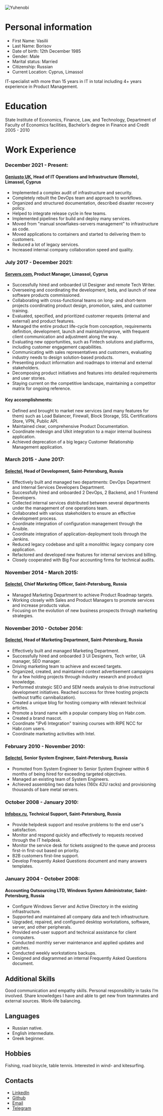 ![Yuhenobi](https://avatars.githubusercontent.com/u/2319325)

# Personal information
* First Name: Vasilii
* Last Name: Borisov
* Date of birth: 12th December 1985
* Gender: Male
* Marital status: Married
* Citizenship: Russian
* Current Location: Cyprus, Limassol

IT-specialist with more than 15 years in IT in total including 4+ years experience in Product Management.

# Education
State Institute of Economics, Finance, Law, and Technology, Department of Faculty of Economics facilities,
Bachelor’s degree in Finance and Credit  
2005 - 2010  

# Work Experience
### December 2021 - Present:
#### [Geniusto UK](https://geniusto.co.uk/?from=yuhenobi_cv), Head of IT Operations and Infrastructure (Remote), Limassol, Cyprus
* Implemented a complex audit of infrastructure and security.
* Completely rebuilt the DevOps team and approach to workflows.
* Organized and structured documentation, described disaster recovery policy.
* Helped to integrate release cycle in few teams.
* Implemented pipelines for build and deploy many services.
* Moved from "manual snowflakes-servers management" to infrastructure as code.
* Moved applications to containers and started to delivering them to customers.
* Reduced a lot of legacy services.
* Increased internal company collaboration speed and quality.

### July 2017 - December 2021: 
#### [Servers.com](https://servers.com/?from=yuhenobi_cv), Product Manager, Limassol, Cyprus
* Successfully hired and onboarded UI Designer and remote Tech Writer.
* Overseeing and coordinating the development, beta, and launch of new software products commissioned.
* Collaborating with cross-functional teams on long- and short-term projects coordinating product design, promotion, sales, and customer training.
* Evaluated, specified, and prioritized customer requests (internal and external) and product features.
* Managed the entire product life-cycle from conception, requirements definition, development, launch and maintain/improve, with frequent client communication and adjustment along the way.
* Evaluating new opportunities, such as Fintech solutions and platforms, including customer engagement capabilities.
* Communicating with sales representatives and customers, evaluating industry needs to design solution-based products.
* Presenting product information and roadmaps to internal and external stakeholders.
* Decomposing product initiatives and features into detailed requirements and user stories.
* Staying current on the competitive landscape, maintaining a competitor matrix for ongoing reference.
#### Key accomplishments:
* Defined and brought to market new services (and many features for them) such as Load Balancer, Firewall, Block Storage, SSL Certifications Store, VPN, Public API.
* Maintained clear, comprehensive Product Documentation.
* Coordinate redesign and UIkit integration to a major internal business application. 
* Achieved deprecation of a big legacy Customer Relationship Management application.

### March 2015 - June 2017:
#### [Selectel](https://selectel.ru/?from=yuhenobi_cv), Head of Development, Saint-Petersburg, Russia
* Effectively built and managed two departments: DevOps Department and Internal Services Developers Department.
* Successfully hired and onboarded 2 DevOps, 2 Backend, and 1 Frontend Developers.
* Collected internal services distributed between several departments under the management of one operations team.
* Collaborated with various stakeholders to ensure an effective development process.
* Coordinate integration of configuration management through the Ansible.
* Coordinate integration of application-deployment tools through the Jenkins.
* Reduced legacy codebase and split a monolithic legacy company core application.
* Refactored and developed new features for internal services and billing.
* Closely cooperated with Big Four accounting firms for technical audits.

### November 2014 - March 2015:
#### [Selectel](https://selectel.ru/?from=yuhenobi_cv), Chief Marketing Officer, Saint-Petersburg, Russia
* Managed Marketing Department to achieve Product Roadmap targets.
* Working closely with Sales and Product Managers to promote services and increase products value.
* Focusing on the evolution of new business prospects through marketing strategies.

### November 2010 - October 2014:
#### [Selectel](https://selectel.ru/?from=yuhenobi_cv), Head of Marketing Department, Saint-Petersburg, Russia
* Effectively built and managed Marketing Department.
* Successfully hired and onboarded 3 UI Designers, Tech writer, UA manager, SEO manager.
* Driving marketing team to achieve and exceed targets.
* Organized, created, and maintained context advertisement campaigns for a few holding projects through industry research and product knowledge.
* Performed strategic SEO and SEM needs analysis to drive instructional development initiatives. Reached success for three hosting projects (without traffic cannibalization).
* Created a unique blog for hosting company with relevant technical articles. 
* Promote a brand name with a popular company blog on Habr.com.
* Created a brand mascot.
* Coordinate "IPv6 Integration" training courses with RIPE NCC for Habr.com users.
* Coordinate marketing activities with Intel.

### February 2010 - November 2010:
#### [Selectel](https://selectel.ru/?from=yuhenobi_cv), Senior System Engineer, Saint-Petersburg, Russia
* Promoted from System Engineer to Senior System Engineer within 6 months of being hired for exceeding targeted objectives.
* Managed an existing team of System Engineers.
* Achieved assembling two data holes (160x 42U racks) and provisioning thousands of bare metal servers.

### October 2008 - January 2010:
#### [Infobox.ru](https://infobox.ru/?from=yuhenobi_cv), Technical Support, Saint-Petersburg, Russia
* Provide helpdesk support and resolve problems to the end user's satisfaction.
* Monitor and respond quickly and effectively to requests received through the IT helpdesk.
* Monitor the service desk for tickets assigned to the queue and process first-in first-out based on priority.
* B2B customers first-line support.
* Develop Frequently Asked Questions document and many answers templates.

### January 2004 - October 2008:
#### Accounting Outsourcing LTD, Windows System Administrator, Saint-Petersburg, Russia
* Configure Windows Server and Active Directory in the existing infrastructure.
* Supported and maintained all company data and tech infrastructure.
* Upgraded, repaired, and configured desktop workstations, software, server, and other peripherals.
* Provided end-user support and technical assistance for client computers.
* Conducted monthly server maintenance and applied updates and patches.
* Conducted weekly workstations backups.
* Designed and diagrammed an internal Frequently Asked Questions document.

## Additional Skills
Good communication and empathy skills. Personal responsibility in tasks I’m involved.
Share knowledges I have and able to get new from teammates and external sources. Work-life balancing.

## Languages
* Russian native.
* English intermediate.
* Greek beginner.

## Hobbies
Fishing, road bicycle, table tennis.
Interested in wind- and kitesurfing.

## Contacts
* [LinkedIn](https://www.linkedin.com/in/yuhenobi/)
* [Github](https://github.com/yuhenobi/)
* [Email](mailto:obi@yuhen.org)
* [Telegram](https://t.me/yuhenobi)
